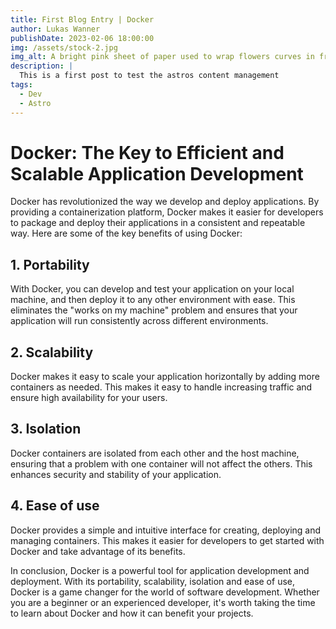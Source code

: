 ```yaml
---
title: First Blog Entry | Docker
author: Lukas Wanner
publishDate: 2023-02-06 18:00:00
img: /assets/stock-2.jpg
img_alt: A bright pink sheet of paper used to wrap flowers curves in front of rich blue background
description: |
  This is a first post to test the astros content management
tags:
  - Dev
  - Astro
---
```


# Docker: The Key to Efficient and Scalable Application Development

Docker has revolutionized the way we develop and deploy applications. By providing a containerization platform, Docker makes it easier for developers to package and deploy their applications in a consistent and repeatable way. Here are some of the key benefits of using Docker:

## 1. Portability

With Docker, you can develop and test your application on your local machine, and then deploy it to any other environment with ease. This eliminates the "works on my machine" problem and ensures that your application will run consistently across different environments.

## 2. Scalability

Docker makes it easy to scale your application horizontally by adding more containers as needed. This makes it easy to handle increasing traffic and ensure high availability for your users.

## 3. Isolation

Docker containers are isolated from each other and the host machine, ensuring that a problem with one container will not affect the others. This enhances security and stability of your application.

## 4. Ease of use

Docker provides a simple and intuitive interface for creating, deploying and managing containers. This makes it easier for developers to get started with Docker and take advantage of its benefits.

In conclusion, Docker is a powerful tool for application development and deployment. With its portability, scalability, isolation and ease of use, Docker is a game changer for the world of software development. Whether you are a beginner or an experienced developer, it's worth taking the time to learn about Docker and how it can benefit your projects.
